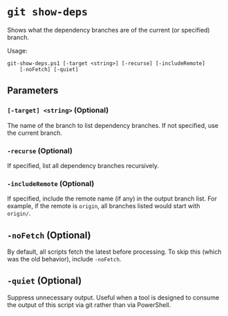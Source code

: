 # `git show-deps`

Shows what the dependency branches are of the current (or specified) branch.

Usage:

    git-show-deps.ps1 [-target <string>] [-recurse] [-includeRemote]
        [-noFetch] [-quiet]

## Parameters

### `[-target] <string>` (Optional)

The name of the branch to list dependency branches. If not specified, use the
current branch.

### `-recurse` (Optional)

If specified, list all dependency branches recursively.

### `-includeRemote` (Optional)

If specified, include the remote name (if any) in the output branch list. For
example, if the remote is `origin`, all branches listed would start with
`origin/`.

## `-noFetch` (Optional)

By default, all scripts fetch the latest before processing. To skip this (which
was the old behavior), include `-noFetch`.

## `-quiet` (Optional)

Suppress unnecessary output. Useful when a tool is designed to consume the
output of this script via git rather than via PowerShell.
